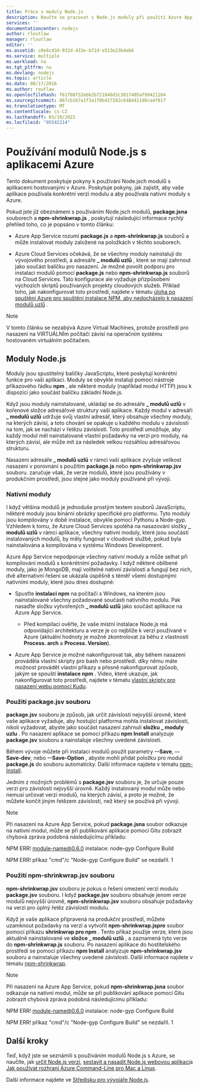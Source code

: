 ```yaml
---
title: Práce s moduly Node.js
description: Naučte se pracovat s Node.js moduly při použití Azure App Service nebo Cloud Services.
services: ''
documentationcenter: nodejs
author: rloutlaw
manager: rloutlaw
editor: ''
ms.assetid: c0e6cd3d-932d-433e-b72d-e513e23b4eb6
ms.service: multiple
ms.workload: na
ms.tgt_pltfrm: na
ms.devlang: nodejs
ms.topic: article
ms.date: 08/17/2016
ms.author: routlaw
ms.openlocfilehash: f61f08f32ebb2b721846d3c3017405af99421104
ms.sourcegitcommit: 867cb1b7a1f3a1f0b427282c648d411d0ca4f81f
ms.translationtype: MT
ms.contentlocale: cs-CZ
ms.lasthandoff: 03/19/2021
ms.locfileid: "95542214"
---
```

# <a name="using-nodejs-modules-with-azure-applications"></a>Používání modulů Node.js s aplikacemi Azure
Tento dokument poskytuje pokyny k používání Node.jsch modulů s aplikacemi hostovanými v Azure. Poskytuje pokyny, jak zajistit, aby vaše aplikace používala konkrétní verzi modulu a aby používala nativní moduly s Azure.

Pokud jste již obeznámeni s používáním Node.jsch modulů, **package.jsna** souborech a **npm-shrinkwrap.js** , poskytují následující informace rychlý přehled toho, co je popsáno v tomto článku:

* Azure App Service rozumí **package.js** a **npm-shrinkwrap.js** souborů a může instalovat moduly založené na položkách v těchto souborech.

* Azure Cloud Services očekává, že se všechny moduly nainstalují do vývojového prostředí, a adresáře **\_ modulů uzlů** , které se mají zahrnout jako součást balíčku pro nasazení. Je možné povolit podporu pro instalaci modulů pomocí **package.js** nebo **npm-shrinkwrap.js** souborů na Cloud Services. Tato konfigurace ale vyžaduje přizpůsobení výchozích skriptů používaných projekty cloudových služeb. Příklad toho, jak nakonfigurovat toto prostředí, najdete v tématu [úloha po spuštění Azure pro spuštění instalace NPM, aby nedocházelo k nasazení modulů uzlů](https://github.com/woloski/nodeonazure-blog/blob/master/articles/startup-task-to-run-npm-in-azure.markdown) .

> [!NOTE]
> V tomto článku se nezabývá Azure Virtual Machines, protože prostředí pro nasazení na VIRTUÁLNÍm počítači závisí na operačním systému hostovaném virtuálním počítačem.
>
>

## <a name="nodejs-modules"></a>Moduly Node.js
Moduly jsou spustitelný balíčky JavaScriptu, které poskytují konkrétní funkce pro vaši aplikaci. Moduly se obvykle instalují pomocí nástroje příkazového řádku **npm** , ale některé moduly (například modul HTTP) jsou k dispozici jako součást balíčku základní Node.js.

Když jsou moduly nainstalované, ukládají se do adresáře **\_ modulů uzlů** v kořenové složce adresářové struktury vaší aplikace. Každý modul v adresáři **\_ modulů uzlů** udržuje svůj vlastní adresář, který obsahuje všechny moduly, na kterých závisí, a toto chování se opakuje u každého modulu v závislosti na tom, jak se nachází v řetězu závislostí. Toto prostředí umožňuje, aby každý modul měl nainstalované vlastní požadavky na verzi pro moduly, na kterých závisí, ale může mít za následek velkou rozsáhlou adresářovou strukturu.

Nasazení adresáře **\_ modulů uzlů** v rámci vaší aplikace zvyšuje velikost nasazení v porovnání s použitím **package.js** nebo **npm-shrinkwrap.jsv** souboru. zaručuje však, že verze modulů, které jsou používány v produkčním prostředí, jsou stejné jako moduly používané při vývoji.

### <a name="native-modules"></a>Nativní moduly
I když většina modulů je jednoduše prostým textem souborů JavaScriptu, některé moduly jsou binární obrázky specifické pro platformu. Tyto moduly jsou kompilovány v době instalace, obvykle pomocí Pythonu a Node-gyp. Vzhledem k tomu, že Azure Cloud Services spoléhá na nasazování složky **\_ modulů uzlů** v rámci aplikace, všechny nativní moduly, které jsou součástí instalovaných modulů, by měly fungovat v cloudové službě, pokud byla nainstalována a kompilována v systému Windows Development.

Azure App Service nepodporuje všechny nativní moduly a může selhat při kompilování modulů s konkrétními požadavky. I když některé oblíbené moduly, jako je MongoDB, mají volitelné nativní závislosti a fungují bez nich, dvě alternativní řešení se ukázala úspěšně s téměř všemi dostupnými nativními moduly, které jsou dnes dostupné:

* Spusťte **instalaci npm** na počítači s Windows, na kterém jsou nainstalované všechny požadované součásti nativního modulu. Pak nasaďte složku vytvořených **\_ modulů uzlů** jako součást aplikace na Azure App Service.

  * Před kompilací ověřte, že vaše místní instalace Node.js má odpovídající architekturu a verze je co nejblíže k verzi používané v Azure (aktuální hodnoty je možné zkontrolovat za běhu z vlastností **Process. arch** a **Process. Version**).

* Azure App Service je možné nakonfigurovat tak, aby během nasazení prováděla vlastní skripty pro bash nebo prostředí. díky němu máte možnost provádět vlastní příkazy a přesně nakonfigurovat způsob, jakým se spouští **instalace npm** . Video, které ukazuje, jak nakonfigurovat toto prostředí, najdete v tématu [vlastní skripty pro nasazení webu pomocí Kudu](https://azure.microsoft.com/resources/videos/custom-web-site-deployment-scripts-with-kudu/).

### <a name="using-a-packagejson-file"></a>Použití package.jsv souboru

**package.jsv** souboru je způsob, jak určit závislosti nejvyšší úrovně, které vaše aplikace vyžaduje, aby hostující platforma mohla instalovat závislosti, nikoli vyžadovat, abyste jako součást nasazení zahrnuli **složku \_ moduly uzlu** . Po nasazení aplikace se pomocí příkazu **npm Install** analyzuje **package.jsv** souboru a nainstaluje všechny uvedené závislosti.

Během vývoje můžete při instalaci modulů použít parametry **--Save**, **--Save-dev**, nebo **--Save-Option** , abyste mohli přidat položku pro modul **package.js** do souboru automaticky. Další informace najdete v tématu [npm-Install](https://docs.npmjs.com/cli/install).

Jedním z možných problémů s **package.jsv** souboru je, že určuje pouze verzi pro závislosti nejvyšší úrovně. Každý instalovaný modul může nebo nemusí určovat verzi modulů, na kterých závisí, a proto je možné, že můžete končit jiným řetězem závislostí, než který se používá při vývoji.

> [!NOTE]
> Při nasazení na Azure App Service, pokud <b>package.jsna</b> soubor odkazuje na nativní modul, může se při publikování aplikace pomocí Gitu zobrazit chybová zpráva podobná následujícímu příkladu:
>
> NPM ERR! module-name@0.6.0 instalace: node-gyp Configure Build
>
> NPM ERR! příkaz "cmd"/c "Node-gyp Configure Build" se nezdařil. 1
>
>

### <a name="using-a-npm-shrinkwrapjson-file"></a>Použití npm-shrinkwrap.jsv souboru
**npm-shrinkwrap.jsv** souboru je pokus o řešení omezení verzí modulu **package.jsv** souboru. I když **package.jsv** souboru obsahuje jenom verze modulů nejvyšší úrovně, **npm-shrinkwrap.jsv** souboru obsahuje požadavky na verzi pro úplný řetěz závislostí modulu.

Když je vaše aplikace připravená na produkční prostředí, můžete uzamknout požadavky na verzi a vytvořit **npm-shrinkwrap.jspro** soubor pomocí příkazu **shrinkwrap pro npm** . Tento příkaz použije verze, které jsou aktuálně nainstalované ve **složce \_ modulů uzlů** , a zaznamená tyto verze do **npm-shrinkwrap.js** souboru. Po nasazení aplikace do hostitelského prostředí se pomocí příkazu **npm Install** analyzuje **npm-shrinkwrap.jsv** souboru a nainstaluje všechny uvedené závislosti. Další informace najdete v tématu [npm-shrinkwrap](https://docs.npmjs.com/cli/shrinkwrap).

> [!NOTE]
> Při nasazení na Azure App Service, pokud <b>npm-shrinkwrap.jsna</b> soubor odkazuje na nativní modul, může se při publikování aplikace pomocí Gitu zobrazit chybová zpráva podobná následujícímu příkladu:
>
> NPM ERR! module-name@0.6.0 instalace: node-gyp Configure Build
>
> NPM ERR! příkaz "cmd"/c "Node-gyp Configure Build" se nezdařil. 1
>
>

## <a name="next-steps"></a>Další kroky
Teď, když jste se seznámili s používáním modulů Node.js s Azure, se naučíte, jak [určit Node.js verzi](https://github.com/squillace/nodejs-microservice), [sestavit a nasadit Node.js webovou aplikaci](app-service/quickstart-nodejs.md)a [Jak používat rozhraní Azure Command-Line pro Mac a Linux](https://azure.microsoft.com/blog/using-windows-azure-with-the-command-line-tools-for-mac-and-linux/).

Další informace najdete ve [Středisku pro vývojáře Node.js](/azure/developer/javascript/).

[specify the Node.js version]: ./app-service/overview.md
[How to use the Azure Command-Line Interface for Mac and Linux]:cli-install-nodejs.md
[Custom Website Deployment Scripts with Kudu]: https://channel9.msdn.com/Shows/Azure-Friday/Custom-Web-Site-Deployment-Scripts-with-Kudu-with-David-Ebbo
